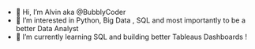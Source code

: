 - 👋 Hi, I’m Alvin aka @BubblyCoder
- 👀 I’m interested in Python, Big Data , SQL and most importantly to be a better Data Analyst
- 🌱 I’m currently learning SQL and building better Tableaus Dashboards !

<!---
BubblyCoder/BubblyCoder is a ✨ special ✨ repository because its `README.md` (this file) appears on your GitHub profile.
You can click the Preview link to take a look at your changes.
--->

